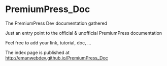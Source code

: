 PremiumPress_Doc
================

The PremiumPress Dev documentation gathered

Just an entry point to the official &amp; unofficial PremiumPress documentation


Feel free to add your link, tutorial, doc, ...


The index page is published at http://emanwebdev.github.io/PremiumPress_Doc
